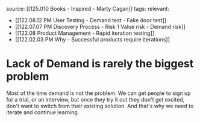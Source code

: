 source: [[125.010 Books - Inspired - Marty Cagan]]
tags:
relevant:
- [[122.08.12 PM User Testing - Demand test - Fake door test]]
- [[122.07.07 PM Discovery Process - Risk 1 Value risk - Demand risk]]
- [[122.08 Product Management - Rapid iteration testing]]
- [[122.02.03 PM Why - Successful products require iterations]]

# Lack of Demand is rarely the biggest problem

Most of the time demand is not the problem. We can get people to sign up for a trial, or an interview, but once they try it out they don't get excited, don't want to switch from their existing solution. And that's why we need to iterate and continue learning.
